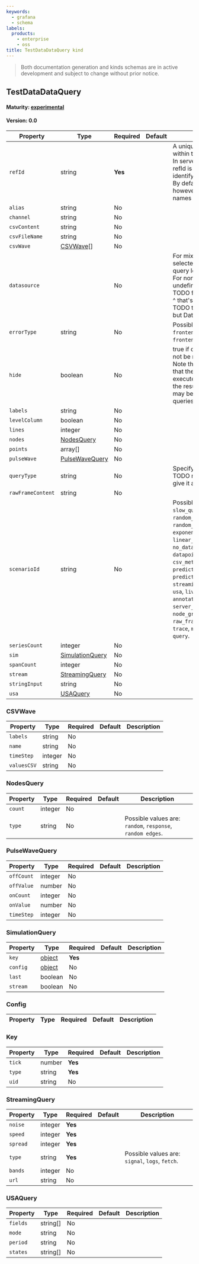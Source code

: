 ```yaml
---
keywords:
  - grafana
  - schema
labels:
  products:
    - enterprise
    - oss
title: TestDataDataQuery kind
---
```


> Both documentation generation and kinds schemas are in active development and subject to change without prior notice.

## TestDataDataQuery

#### Maturity: [experimental](../../../maturity/#experimental)

#### Version: 0.0

| Property          | Type                                | Required | Default | Description                                                                                                                                                                                                                                                                                                                                                                                                                                                                                                                            |
| ----------------- | ----------------------------------- | -------- | ------- | -------------------------------------------------------------------------------------------------------------------------------------------------------------------------------------------------------------------------------------------------------------------------------------------------------------------------------------------------------------------------------------------------------------------------------------------------------------------------------------------------------------------------------------- |
| `refId`           | string                              | **Yes**  |         | A unique identifier for the query within the list of targets.<br/>In server side expressions, the refId is used as a variable name to identify results.<br/>By default, the UI will assign A->Z; however setting meaningful names may be useful.                                                                                                                                                                                                                                                                                       |
| `alias`           | string                              | No       |         |                                                                                                                                                                                                                                                                                                                                                                                                                                                                                                                                        |
| `channel`         | string                              | No       |         |                                                                                                                                                                                                                                                                                                                                                                                                                                                                                                                                        |
| `csvContent`      | string                              | No       |         |                                                                                                                                                                                                                                                                                                                                                                                                                                                                                                                                        |
| `csvFileName`     | string                              | No       |         |                                                                                                                                                                                                                                                                                                                                                                                                                                                                                                                                        |
| `csvWave`         | [CSVWave](#csvwave)[]               | No       |         |                                                                                                                                                                                                                                                                                                                                                                                                                                                                                                                                        |
| `datasource`      |                                     | No       |         | For mixed data sources the selected datasource is on the query level.<br/>For non mixed scenarios this is undefined.<br/>TODO find a better way to do this ^ that's friendly to schema<br/>TODO this shouldn't be unknown but DataSourceRef &#124; null                                                                                                                                                                                                                                                                                |
| `errorType`       | string                              | No       |         | Possible values are: `server_panic`, `frontend_exception`, `frontend_observable`.                                                                                                                                                                                                                                                                                                                                                                                                                                                      |
| `hide`            | boolean                             | No       |         | true if query is disabled (ie should not be returned to the dashboard)<br/>Note this does not always imply that the query should not be executed since<br/>the results from a hidden query may be used as the input to other queries (SSE etc)                                                                                                                                                                                                                                                                                         |
| `labels`          | string                              | No       |         |                                                                                                                                                                                                                                                                                                                                                                                                                                                                                                                                        |
| `levelColumn`     | boolean                             | No       |         |                                                                                                                                                                                                                                                                                                                                                                                                                                                                                                                                        |
| `lines`           | integer                             | No       |         |                                                                                                                                                                                                                                                                                                                                                                                                                                                                                                                                        |
| `nodes`           | [NodesQuery](#nodesquery)           | No       |         |                                                                                                                                                                                                                                                                                                                                                                                                                                                                                                                                        |
| `points`          | array[]                             | No       |         |                                                                                                                                                                                                                                                                                                                                                                                                                                                                                                                                        |
| `pulseWave`       | [PulseWaveQuery](#pulsewavequery)   | No       |         |                                                                                                                                                                                                                                                                                                                                                                                                                                                                                                                                        |
| `queryType`       | string                              | No       |         | Specify the query flavor<br/>TODO make this required and give it a default                                                                                                                                                                                                                                                                                                                                                                                                                                                             |
| `rawFrameContent` | string                              | No       |         |                                                                                                                                                                                                                                                                                                                                                                                                                                                                                                                                        |
| `scenarioId`      | string                              | No       |         | Possible values are: `random_walk`, `slow_query`, `random_walk_with_error`, `random_walk_table`, `exponential_heatmap_bucket_data`, `linear_heatmap_bucket_data`, `no_data_points`, `datapoints_outside_range`, `csv_metric_values`, `predictable_pulse`, `predictable_csv_wave`, `streaming_client`, `simulation`, `usa`, `live`, `grafana_api`, `arrow`, `annotations`, `table_static`, `server_error_500`, `logs`, `node_graph`, `flame_graph`, `raw_frame`, `csv_file`, `csv_content`, `trace`, `manual_entry`, `variables-query`. |
| `seriesCount`     | integer                             | No       |         |                                                                                                                                                                                                                                                                                                                                                                                                                                                                                                                                        |
| `sim`             | [SimulationQuery](#simulationquery) | No       |         |                                                                                                                                                                                                                                                                                                                                                                                                                                                                                                                                        |
| `spanCount`       | integer                             | No       |         |                                                                                                                                                                                                                                                                                                                                                                                                                                                                                                                                        |
| `stream`          | [StreamingQuery](#streamingquery)   | No       |         |                                                                                                                                                                                                                                                                                                                                                                                                                                                                                                                                        |
| `stringInput`     | string                              | No       |         |                                                                                                                                                                                                                                                                                                                                                                                                                                                                                                                                        |
| `usa`             | [USAQuery](#usaquery)               | No       |         |                                                                                                                                                                                                                                                                                                                                                                                                                                                                                                                                        |

### CSVWave

| Property    | Type    | Required | Default | Description |
| ----------- | ------- | -------- | ------- | ----------- |
| `labels`    | string  | No       |         |             |
| `name`      | string  | No       |         |             |
| `timeStep`  | integer | No       |         |             |
| `valuesCSV` | string  | No       |         |             |

### NodesQuery

| Property | Type    | Required | Default | Description                                                |
| -------- | ------- | -------- | ------- | ---------------------------------------------------------- |
| `count`  | integer | No       |         |                                                            |
| `type`   | string  | No       |         | Possible values are: `random`, `response`, `random edges`. |

### PulseWaveQuery

| Property   | Type    | Required | Default | Description |
| ---------- | ------- | -------- | ------- | ----------- |
| `offCount` | integer | No       |         |             |
| `offValue` | number  | No       |         |             |
| `onCount`  | integer | No       |         |             |
| `onValue`  | number  | No       |         |             |
| `timeStep` | integer | No       |         |             |

### SimulationQuery

| Property | Type              | Required | Default | Description |
| -------- | ----------------- | -------- | ------- | ----------- |
| `key`    | [object](#key)    | **Yes**  |         |             |
| `config` | [object](#config) | No       |         |             |
| `last`   | boolean           | No       |         |             |
| `stream` | boolean           | No       |         |             |

### Config

| Property | Type | Required | Default | Description |
| -------- | ---- | -------- | ------- | ----------- |

### Key

| Property | Type   | Required | Default | Description |
| -------- | ------ | -------- | ------- | ----------- |
| `tick`   | number | **Yes**  |         |             |
| `type`   | string | **Yes**  |         |             |
| `uid`    | string | No       |         |             |

### StreamingQuery

| Property | Type    | Required | Default | Description                                     |
| -------- | ------- | -------- | ------- | ----------------------------------------------- |
| `noise`  | integer | **Yes**  |         |                                                 |
| `speed`  | integer | **Yes**  |         |                                                 |
| `spread` | integer | **Yes**  |         |                                                 |
| `type`   | string  | **Yes**  |         | Possible values are: `signal`, `logs`, `fetch`. |
| `bands`  | integer | No       |         |                                                 |
| `url`    | string  | No       |         |                                                 |

### USAQuery

| Property | Type     | Required | Default | Description |
| -------- | -------- | -------- | ------- | ----------- |
| `fields` | string[] | No       |         |             |
| `mode`   | string   | No       |         |             |
| `period` | string   | No       |         |             |
| `states` | string[] | No       |         |             |
